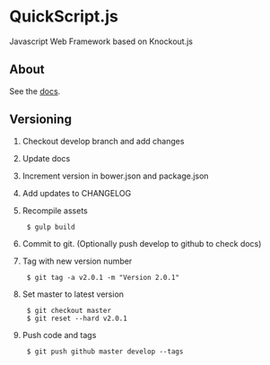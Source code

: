# QuickScript.js

Javascript Web Framework based on Knockout.js

## About

See the [docs](http://agquick.github.io/quick_script).

## Versioning

1. Checkout develop branch and add changes
2. Update docs
3. Increment version in bower.json and package.json
4. Add updates to CHANGELOG
5. Recompile assets

		$ gulp build

6. Commit to git. (Optionally push develop to github to check docs)
7. Tag with new version number

		$ git tag -a v2.0.1 -m "Version 2.0.1"

8. Set master to latest version

		$ git checkout master
		$ git reset --hard v2.0.1

9. Push code and tags

		$ git push github master develop --tags

